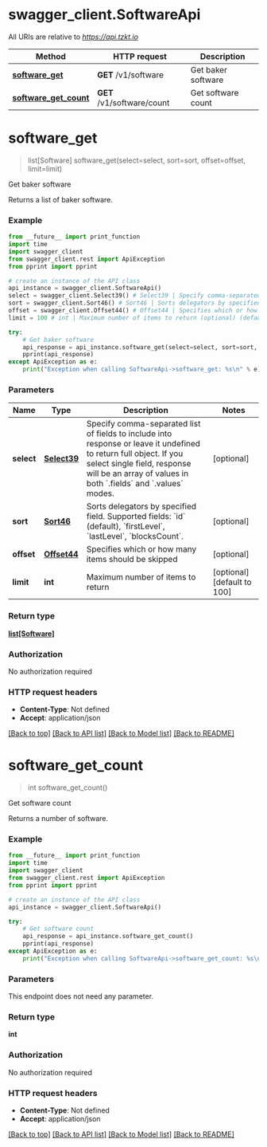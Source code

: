 # swagger_client.SoftwareApi

All URIs are relative to *https://api.tzkt.io*

Method | HTTP request | Description
------------- | ------------- | -------------
[**software_get**](SoftwareApi.md#software_get) | **GET** /v1/software | Get baker software
[**software_get_count**](SoftwareApi.md#software_get_count) | **GET** /v1/software/count | Get software count

# **software_get**
> list[Software] software_get(select=select, sort=sort, offset=offset, limit=limit)

Get baker software

Returns a list of baker software.

### Example
```python
from __future__ import print_function
import time
import swagger_client
from swagger_client.rest import ApiException
from pprint import pprint

# create an instance of the API class
api_instance = swagger_client.SoftwareApi()
select = swagger_client.Select39() # Select39 | Specify comma-separated list of fields to include into response or leave it undefined to return full object. If you select single field, response will be an array of values in both `.fields` and `.values` modes. (optional)
sort = swagger_client.Sort46() # Sort46 | Sorts delegators by specified field. Supported fields: `id` (default), `firstLevel`, `lastLevel`, `blocksCount`. (optional)
offset = swagger_client.Offset44() # Offset44 | Specifies which or how many items should be skipped (optional)
limit = 100 # int | Maximum number of items to return (optional) (default to 100)

try:
    # Get baker software
    api_response = api_instance.software_get(select=select, sort=sort, offset=offset, limit=limit)
    pprint(api_response)
except ApiException as e:
    print("Exception when calling SoftwareApi->software_get: %s\n" % e)
```

### Parameters

Name | Type | Description  | Notes
------------- | ------------- | ------------- | -------------
 **select** | [**Select39**](.md)| Specify comma-separated list of fields to include into response or leave it undefined to return full object. If you select single field, response will be an array of values in both &#x60;.fields&#x60; and &#x60;.values&#x60; modes. | [optional] 
 **sort** | [**Sort46**](.md)| Sorts delegators by specified field. Supported fields: &#x60;id&#x60; (default), &#x60;firstLevel&#x60;, &#x60;lastLevel&#x60;, &#x60;blocksCount&#x60;. | [optional] 
 **offset** | [**Offset44**](.md)| Specifies which or how many items should be skipped | [optional] 
 **limit** | **int**| Maximum number of items to return | [optional] [default to 100]

### Return type

[**list[Software]**](Software.md)

### Authorization

No authorization required

### HTTP request headers

 - **Content-Type**: Not defined
 - **Accept**: application/json

[[Back to top]](#) [[Back to API list]](../README.md#documentation-for-api-endpoints) [[Back to Model list]](../README.md#documentation-for-models) [[Back to README]](../README.md)

# **software_get_count**
> int software_get_count()

Get software count

Returns a number of software.

### Example
```python
from __future__ import print_function
import time
import swagger_client
from swagger_client.rest import ApiException
from pprint import pprint

# create an instance of the API class
api_instance = swagger_client.SoftwareApi()

try:
    # Get software count
    api_response = api_instance.software_get_count()
    pprint(api_response)
except ApiException as e:
    print("Exception when calling SoftwareApi->software_get_count: %s\n" % e)
```

### Parameters
This endpoint does not need any parameter.

### Return type

**int**

### Authorization

No authorization required

### HTTP request headers

 - **Content-Type**: Not defined
 - **Accept**: application/json

[[Back to top]](#) [[Back to API list]](../README.md#documentation-for-api-endpoints) [[Back to Model list]](../README.md#documentation-for-models) [[Back to README]](../README.md)

